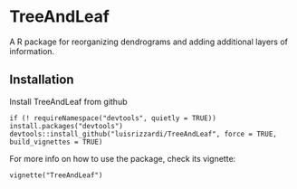 # TreeAndLeaf 
A R package for reorganizing dendrograms and adding additional layers of information.

## Installation
Install TreeAndLeaf from github

```{r}
if (! requireNamespace("devtools", quietly = TRUE))
install.packages("devtools")
devtools::install_github("luisrizzardi/TreeAndLeaf", force = TRUE, build_vignettes = TRUE)
```

For more info on how to use the package, check its vignette:

```{r}
vignette("TreeAndLeaf")
```